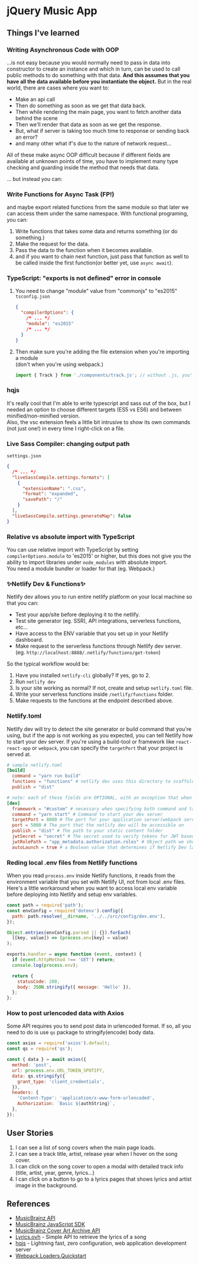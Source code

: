 # jQuery Music App

## Things I've learned

### Writing Asynchronous Code with OOP

...is not easy because you would normally need to pass in data into constructor to create an instance and which in turn, can be used to call public methods to do something with that data. **And this assumes that you have all the data available before you instantiate the object.** But in the real world, there are cases where you want to:

- Make an api call
- Then do something as soon as we get that data back.
- Then while rendering the main page, you want to fetch another data behind the scene
- Then we'll render that data as soon as we get the response.
- But, what if server is taking too much time to response or sending back an error?
- and many other what if's due to the nature of network request...

All of these make async OOP difficult because if different fields are available at unknown points of time, you have to implement many type checking and guarding inside the method that needs that data.

... but instead you can:

### Write Functions for Async Task (FP!)

and maybe export related functions from the same module so that later we can access them under the same namespace. With functional programing, you can:

1. Write functions that takes some data and returns something (or do something.)
2. Make the request for the data.
3. Pass the data to the function when it becomes available.
4. and if you want to chain next function, just pass that function as well to be called inside the first function(or better yet, use `async await`).

### TypeScript: "exports is not defined" error in console

1. You need to change "module" value from "commonjs" to "es2015"
   `tsconfig.json`

   ```json
   {
     "compilerOptions": {
       /* ... */
       "module": "es2015"
       /* ... */
     }
   }
   ```

2. Then make sure you're adding the file extension when you're importing a module  
    (don't when you're using webpack.)

   ```js
   import { Track } from './components/track.js'; // without .js, you'll see 404 file not found
   ```

### hqjs

It's really cool that I'm able to write typescript and sass out of the box, but I needed an option to choose different targets (ES5 vs ES6) and between minified/non-minified version.  
Also, the vsc extension feels a little bit intrusive to show its own commands (not just one!) in every time I right-click on a file.

### Live Sass Compiler: changing output path

`settings.json`

```json
{
  /* ... */
  "liveSassCompile.settings.formats": [
    {
      "extensionName": ".css",
      "format": "expanded",
      "savePath": "/"
    }
  ],
  "liveSassCompile.settings.generateMap": false
}
```

### Relative vs absolute import with TypeScript

You can use relative import with TypeScript by setting `compilerOptions.module` to 'es2015' or higher, but this does not give you the ability to import libraries under `node_modules` with absolute import.  
You need a module bundler or loader for that (eg. Webpack.)

### ✨Netlify Dev & Functions✨

Netlify dev allows you to run entire netlify platform on your local machine so that you can:

- Test your app/site before deploying it to the netlify.
- Test site generator (eg. SSR), API integrations, serverless functions, etc...
- Have access to the ENV variable that you set up in your Netlify dashboard.
- Make request to the serverless functions through Netlify dev server.  
  (eg. `http://localhost:8888/.netlify/functions/get-token`)

So the typical workflow would be:

1. Have you installed `netlify-cli` globally? If yes, go to 2.
2. Run `netlify dev`
3. Is your site working as normal? If not, create and setup `netlify.toml` file.
4. Write your serverless functions inside `/netlify/functions` folder.
5. Make requests to the functions at the endpoint described above.

### Netlify.toml

Netlify dev will try to detect the site generator or build command that you're using, but if the app is not working as you expected, you can tell Netlify how to start your dev server. If you're using a build-tool or framework like `react-react-app` or `webpack`, you can specify the `targetPort` that your project is served at.

```toml
# sample netlify.toml
[build]
  command = "yarn run build"
  functions = "functions" # netlify dev uses this directory to scaffold and serve your functions
  publish = "dist"

# note: each of these fields are OPTIONAL, with an exception that when you're specifying "command" and "targetPort", you must specify framework = "#custom"
[dev]
  framework = "#custom" # necessary when specifying both command and targetPort
  command = "yarn start" # Command to start your dev server
  targetPort = 8080 # The port for your application server(webpack serve), framework or site generator
  port = 5000 # The port that the netlify dev will be accessible on
  publish = "dist" # The path to your static content folder
  jwtSecret = "secret" # The secret used to verify tokens for JWT based redirects
  jwtRolePath = "app_metadata.authorization.roles" # Object path we should look for role values for JWT based redirects
  autoLaunch = true # a Boolean value that determines if Netlify Dev launches the local server address in your browser
```

### Reding local .env files from Netlify functions

When you read `process.env` inside Netlify functions, it reads from the environment variable that you set with Netlify UI, not from local .env files.  
Here's a little workaround when you want to access local env variable before deploying into Netlify and setup env variables.

```js
const path = require('path');
const envConfig = require('dotenv').config({
  path: path.resolve(__dirname, '../../src/config/dev.env'),
});

Object.entries(envConfig.parsed || {}).forEach(
  ([key, value]) => (process.env[key] = value)
);

exports.handler = async function (event, context) {
  if (event.httpMethod !== 'GET') return;
  console.log(process.env);

  return {
    statusCode: 200,
    body: JSON.stringify({ message: 'Hello' }),
  };
};
```

### How to post urlencoded data with Axios

Some API requires you to send post data in urlencoded format. If so, all you need to do is use `qs` package to stringify(encode) body data.

```js
const axios = require('axios').default;
const qs = require('qs');

const { data } = await axios({
  method: 'post',
  url: process.env.URL_TOKEN_SPOTIFY,
  data: qs.stringify({
    grant_type: 'client_credentials',
  }),
  headers: {
    'Content-Type': 'application/x-www-form-urlencoded',
    Authorization: `Basic ${authString}`,
  },
});
```

## User Stories

1. I can see a list of song covers when the main page loads.
2. I can see a track title, artist, release year when I hover on the song cover.
3. I can click on the song cover to open a modal with detailed track info (title, artist, year, genre, lyrics...)
4. I can click on a button to go to a lyrics pages that shows lyrics and artist image in the background.

## References

- [MusicBrainz API](https://musicbrainz.org/doc/MusicBrainz_API)
- [MusicBrainz JavaScript SDK](https://github.com/Borewit/musicbrainz-api)
- [MusicBrainz Cover Art Archive API](https://musicbrainz.org/doc/Cover_Art_Archive/API)
- [Lyrics.ovh](http://docs.lyricsovh.apiary.io/) - Simple API to retrieve the lyrics of a song
- [hqjs](https://github.com/hqjs/hq) - Lightning fast, zero configuration, web application development server
- [Webpack.Loaders.Quickstart](https://catcherholms.medium.com/webpack-loaders-quickstart-7703a0854f1e)
